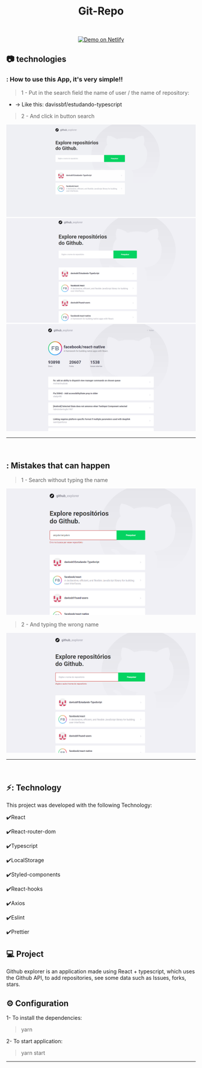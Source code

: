 <h1 align=center>
   Git-Repo
</h1>

<br>

<p align="center">
  <a href="https://git-repos.netlify.app/" target="_blank">
    <img alt="Demo on Netlify" src="https://res.cloudinary.com/lukemorales/image/upload/v1563043495/readme_logos/demo_on_netlify_bbuvjz.png">
  </a>
</p>

## :camera: technologies
### : How to use this App, it's very simple!!

> 1 - Put in the search field the name of user / the name of repository:

- -> Like this: davissbf/estudando-typescript

> 2 - And click in button search

![gif](github/git-repo.gif)
![png1](github/Dashboard.png)
![png2](github/Repository.png)

****
<br>

## : Mistakes that can happen

> 1 - Search without typing the name

![png3](github/WrongName.png)

> 2 - And typing the wrong name

![png4](github/WithoutName.png)

****
<br>

## ⚡: Technology

This project was developed with the following Technology:

✔️React

✔️React-router-dom

✔️Typescript

✔️LocalStorage

✔️Styled-components

✔️React-hooks

✔️Axios

✔️Eslint

✔️Prettier


## 💻 Project

Github explorer is an application made using React + typescript, which uses the Github API, to add repositories, see some data such as Issues, forks, stars.

## ⚙ Configuration

1- To install the dependencies:
> yarn

2- To start application:
> yarn start

---
